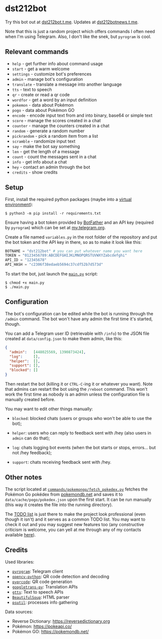 # dst212bot

Try this bot out at [dst212bot.t.me](https://dst212bot.t.me).
Updates at [dst212botnews.t.me](https://dst212botnews.t.me).

Note that this is just a random project which offers commands I often need when I'm using Telegram. Also, I don't like the snek, but `pyrogram` is cool.

## Relevant commands

- `help` - get further info about command usage
- `start` - get a warm welcome
- `settings` - customize bot's preferences
- `admin` - manage bot's configuration
- `translate` - translate a message into another language
- `tts` - text to speech
- `qr` - create or read a qr code
- `wordfor` - get a word by an input definition
- `pokemon` - data about Pokémon
- `pogo` - data about Pokémon GO
- `encode` - encode input text from and into binary, base64 or simple text
- `score` - manage the scores created in a chat
- `counter` - manage the counters created in a chat
- `random` - generate a random number
- `pickrandom` - pick a random item from a list
- `scramble` - randomize input text
- `say` - make the bot say something
- `len` - get the length of a message
- `count` - count the messages sent in a chat
- `info` - get info about a chat
- `hey` - contact an admin through the bot
- `credits` - show credits

## Setup

First, install the required python packages (maybe into a [virtual environment](https://docs.python.org/3/tutorial/venv.html)):

```shell
$ python3 -m pip install -r requirements.txt
```

Ensure having a bot token provided by [BotFather](https://botfather.t.me) and an API key (required by `pyrogram`) which can be set at [my.telegram.org](https://my.telegram.org/apps).

Create a file named `variables.py` in the root folder of the repository and put the bot token and the API key in there, so as to make it look like this:

```python
BOTNAME = "dst212bot" # you can put whatever name you want here
TOKEN = "0123456789:ABCDEFGHIJKLMNOPQRSTUVWXYZabcdefghi"
API_ID = "12345678"
API_HASH = "c2306f38edaeb5694c37cdf52b7d573d"
```

To start the bot, just launch the [`main.py`](main.py) script:

```shell
$ chmod +x main.py
$ ./main.py
```

## Configuration

The bot's configuration can be edited while the bot is running through the `/admin` command. The bot won't have any admin the first time it's started, though.

You can add a Telegram user ID (retrievable with `/info`) to the JSON file created at `data/config.json` to make them admin, like this:

```json
{
  "admin":   [448025569, 1390873424],
  "log":     [],
  "helper":  [],
  "support": [],
  "blocked": []
}
```

Then restart the bot (killing it or `CTRL-C`-ing it or whatever you want). Note that admins can restart the bot using the `/reboot` command. This won't work the first time as nobody is an admin unless the configuration file is manually created before.

You may want to edit other things manually:

- `blocked`: blocked chats (users or groups who won't be able to use the bot);

- `helper`: users who can reply to feedback sent with /hey (also users in `admin` can do that);

- `log`: chats logging bot events (when the bot starts or stops, errors... but not /hey feedback);

- `support`: chats receiving feedback sent with /hey.

## Other notes

The script located at [`commands/pokemongo/fetch_pokedex.py`](commands/pokemongo/fetch_pokedex.py) fetches the Pokémon Go pokédex from [pokemondb.net](https://pokemondb.net/go/pokedex) and saves it to `data/cache/pogo/pokedex.json` upon the first start. It can be run manually (this way it creates the file into the running directory).

The [TODO list](TODO.md) is just there to make the project look professional (even though it isn't) and it serves as a common TODO list. You may want to check it out and you may suggest new features too (any constructive criticism is welcome, you can yell at me through any of my contacts available [here](https://dst212.github.io/?page=info#contacts-list)).

## Credits

Used libraries:

- [`pyrogram`](https://pyrogram.org/): Telegram client
- [`opencv-python`](https://pypi.org/project/opencv-python/): QR code detection and decoding
- [`pyqrcode`](https://pypi.org/project/PyQRCode/): QR code generation
- [`googletrans-py`](https://github.com/bllendev/py-googletrans): Translation APIs
- [`gtts`](https://pypi.org/project/gTTS/): Text to speech APIs
- [`BeautifulSoup`](https://pypi.org/project/beautifulsoup4/): HTML parser
- [`psutil`](https://pypi.org/project/psutil/): processes info gathering

Data sources:

- Reverse Dictionary: https://reversedictionary.org
- Pokémon: https://pokeapi.co/
- Pokémon GO: https://pokemondb.net/
